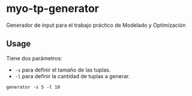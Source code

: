 # myo-tp-generator
Generador de input para el trabajo práctico de Modelado y Optimización


## Usage

Tiene dos parámetros: 

 - `-s` para definir el tamaño de las tuplas.
 - `-l` para definir la cantidad de tuplas a generar.

`generator -s 5 -l 10`
